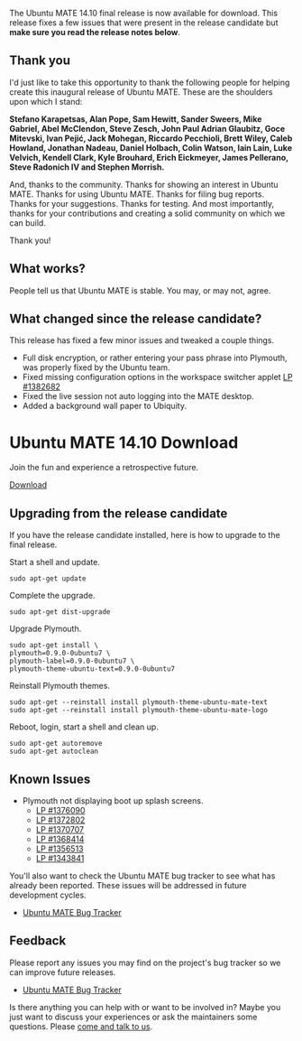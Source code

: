 <!--
.. title: Ubuntu MATE 14.10 Release
.. slug: ubuntu-mate-utopic-final-release
.. date: 2014-10-23 19:13:37 UTC
.. tags: Ubuntu,MATE,Utopic,final
.. link:
.. description:
.. type: text
.. author: Martin Wimpress
-->

The Ubuntu MATE 14.10 final release is now available for download.
This release fixes a few issues that were present in the release
candidate but **make sure you read the release notes below**.

## Thank you

I'd just like to take this opportunity to thank the following people
for helping create this inaugural release of Ubuntu MATE. These are the
shoulders upon which I stand:

**Stefano Karapetsas, Alan Pope, Sam Hewitt, Sander Sweers, Mike Gabriel,
Abel McClendon, Steve Zesch, John Paul Adrian Glaubitz, Goce Mitevski,
Ivan Pejić, Jack Mohegan, Riccardo Pecchioli, Brett Wiley, Caleb Howland,
Jonathan Nadeau, Daniel Holbach, Colin Watson, Iain Lain, Luke Velvich,
Kendell Clark, Kyle Brouhard, Erich Eickmeyer, James Pellerano,
Steve Radonich IV and Stephen Morrish.**

And, thanks to the community. Thanks for showing an interest in Ubuntu
MATE. Thanks for using Ubuntu MATE. Thanks for filing bug reports. Thanks
for your suggestions. Thanks for testing. And most importantly, thanks
for your contributions and creating a solid community on which we
can build.

Thank you!

## What works?

People tell us that Ubuntu MATE is stable. You may, or may not, agree.

## What changed since the release candidate?

This release has fixed a few minor issues and tweaked a couple
things.

  * Full disk encryption, or rather entering your pass phrase into Plymouth,
  was properly fixed by the Ubuntu team. 
  * Fixed missing configuration options in the workspace switcher applet [LP #1382682](https://bugs.launchpad.net/ubuntu-mate/+bug/1382682)
  * Fixed the live session not auto logging into the MATE desktop.
  * Added a background wall paper to Ubiquity.

<div class="bs-component">
    <div class="jumbotron">
        <h1>Ubuntu MATE 14.10 Download</h1>
        <p>Join the fun and experience a retrospective future.</p>
        <a href="/utopic/" class="btn btn-primary btn-lg">Download</a>
        </p>
    </div>
</div>

## Upgrading from the release candidate

If you have the release candidate installed, here is how to upgrade
to the final release.

Start a shell and update.

    sudo apt-get update
    
Complete the upgrade.    
    
    sudo apt-get dist-upgrade

Upgrade Plymouth.

    sudo apt-get install \
    plymouth=0.9.0-0ubuntu7 \
    plymouth-label=0.9.0-0ubuntu7 \
    plymouth-theme-ubuntu-text=0.9.0-0ubuntu7

Reinstall Plymouth themes.

    sudo apt-get --reinstall install plymouth-theme-ubuntu-mate-text
    sudo apt-get --reinstall install plymouth-theme-ubuntu-mate-logo

Reboot, login, start a shell and clean up.

    sudo apt-get autoremove
    sudo apt-get autoclean

## Known Issues

  * Plymouth not displaying boot up splash screens.
    * [LP #1376090](https://bugs.launchpad.net/ubuntu/+source/plymouth/+bug/1376090)
    * [LP #1372802](https://bugs.launchpad.net/ubuntu/+source/plymouth/+bug/1372802)
    * [LP #1370707](https://bugs.launchpad.net/ubuntu/+source/plymouth/+bug/1370707)
    * [LP #1368414](https://bugs.launchpad.net/ubuntu/+source/plymouth/+bug/1368414)
    * [LP #1356513](https://bugs.launchpad.net/ubuntu/+source/plymouth/+bug/1356513)
    * [LP #1343841](https://bugs.launchpad.net/ubuntu/+source/plymouth/+bug/1343841)

You'll also want to check the Ubuntu MATE bug tracker to see what
has already been reported. These issues will be addressed in future
development cycles.

  * [Ubuntu MATE Bug Tracker](https://bugs.launchpad.net/ubuntu-mate)

## Feedback

Please report any issues you may find on the project's bug tracker
so we can improve future releases.

  * [Ubuntu MATE Bug Tracker](https://bugs.launchpad.net/ubuntu-mate)

Is there anything you can help with or want to be involved in? Maybe
you just want to discuss your experiences or ask the maintainers some
questions. Please [come and talk to us](/community/).

